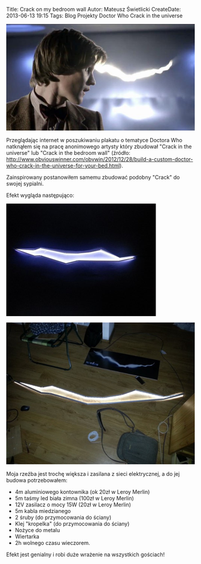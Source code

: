 Title: Crack on my bedroom wall
Autor: Mateusz Świetlicki
CreateDate: 2013-06-13 19:15
Tags:	Blog
		Projekty
		Doctor Who
		Crack in the universe

![Doctor who Crack](/files/KTxomg5.jpg)

Przeglądając internet w poszukiwaniu plakatu o tematyce Doctora Who natknąłem się na pracę anonimowego artysty który zbudował "Crack in the universe" lub "Crack in the bedroom wall" (źródło: <http://www.obviouswinner.com/obvwin/2012/12/28/build-a-custom-doctor-who-crack-in-the-universe-for-your-bed.html>).

Zainspirowany postanowiłem samemu zbudować podobny "Crack" do swojej sypialni.

Efekt wygląda następująco:

![Crack on my bedroom wall](/files/crack.jpg)

![Crack on my bedroom wall - budowa](/files/crack-budowa.jpg)


Moja rzeźba jest trochę większa i zasilana z sieci elektrycznej, a do jej budowa potrzebowałem:

- 4m aluminiowego kontownika (ok 20zł w Leroy Merlin)
- 5m taśmy led biała zimna (100zł w Leroy Merlin)
- 12V zasilacz o mocy 15W (20zł w Leroy Merlin)
- 5m kabla miedzianego
- 2 śruby (do przymocowania do ściany)
- Klej "kropelka" (do przymocowania do ściany)
- Nożyce do metalu
- Wiertarka
- 2h wolnego czasu wieczorem.

Efekt jest genialny i robi duże wrażenie na wszystkich gościach!